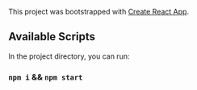 This project was bootstrapped with [Create React App](https://github.com/facebook/create-react-app).

## Available Scripts

In the project directory, you can run:

### `npm i` && `npm start`
